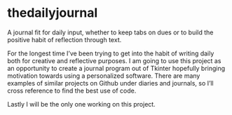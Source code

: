 # thedailyjournal
A journal fit for daily input, whether to keep tabs on dues or to build the positive habit of reflection through text.

For the longest time I’ve been trying to get into the habit of writing daily both for creative and reflective purposes. I am going to use this project as an opportunity to create a journal program out of Tkinter hopefully bringing motivation towards using a personalized software. There are many examples of similar projects on Github under diaries and journals, so I’ll cross reference to find the best use of code.
    
Lastly I will be the only one working on this project.
